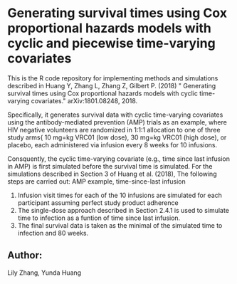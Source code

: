 # Generating survival times using Cox proportional hazards models with cyclic and piecewise time-varying covariates
This is the R code repository for implementing methods and simulations described in Huang Y, Zhang L, Zhang Z, Gilbert P. (2018) " Generating survival times using Cox proportional hazards models with cyclic time-varying covariates." arXiv:1801.08248, 2018.

Specifically, it generates survival data with cyclic time-varying covariates using the antibody-mediated prevention (AMP) trials as an example, where HIV negative volunteers are randomized in 1:1:1 allocation to one of three study arms{ 10 mg=kg VRC01 (low dose), 30 mg=kg VRC01 (high dose), or placebo, each administered via infusion every 8 weeks for 10 infusions. 

Consquently, the cyclic time-varying covariate (e.g., time since last infusion in AMP) is first simulated before the survival time is simulated. For the simulations described in Section 3 of Huang et al. (2018), The following steps are carried out: AMP example, time-since-last infusion 
1. Infusion visit times for each of the 10 infusions are simulated for each participant assuming perfect study product adherence
2. The single-dose approach described in Section 2.4.1 is used to simulate time to infection as a funtion of time since last infusion. 
3. The final survival data is taken as the minimal of the simulated time to infection and 80 weeks. 

## Author: 
Lily Zhang, Yunda Huang
